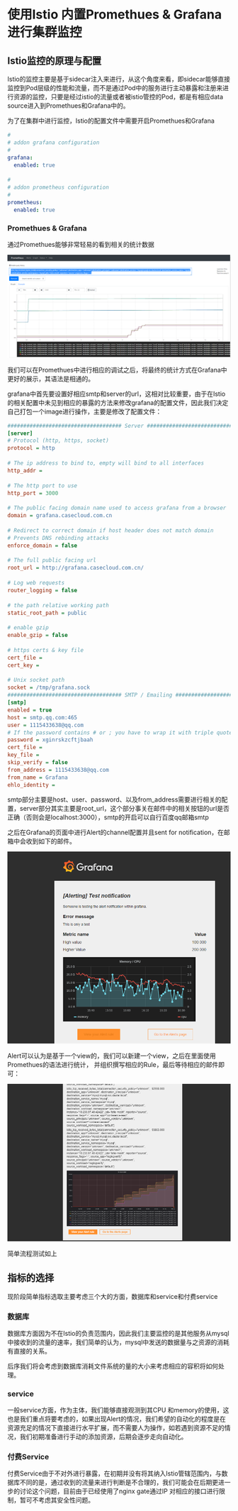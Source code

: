 # 使用Istio 内置Promethues & Grafana进行集群监控

## Istio监控的原理与配置

Istio的监控主要是基于sidecar注入来进行，从这个角度来看，即sidecar能够直接监控到Pod层级的性能和流量，而不是通过Pod中的服务进行主动暴露和注册来进行资源的监控，只要是经过istio的流量或者被istio管控的Pod，都是有相应data source进入到Promethues和Grafana中的。

为了在集群中进行监控，Istio的配置文件中需要开启Promethues和Grafana

```yaml
#
# addon grafana configuration
#
grafana:
  enabled: true

#
# addon prometheus configuration
#
prometheus:
  enabled: true

```

### Promethues & Grafana

通过Promethues能够非常轻易的看到相关的统计数据

![promethues](./images/promethues.png)

我们可以在Promethues中进行相应的调试之后，将最终的统计方式在Grafana中更好的展示，其语法是相通的。

grafana中首先要设置好相应smtp和server的url，这相对比较重要，由于在Istio的相关配置中未见到相应的暴露的方法来修改grafana的配置文件，因此我们决定自己打包一个image进行操作，主要是修改了配置文件：

```ini
#################################### Server ##############################
[server]
# Protocol (http, https, socket)
protocol = http

# The ip address to bind to, empty will bind to all interfaces
http_addr =

# The http port to use
http_port = 3000

# The public facing domain name used to access grafana from a browser
domain = grafana.casecloud.com.cn

# Redirect to correct domain if host header does not match domain
# Prevents DNS rebinding attacks
enforce_domain = false

# The full public facing url
root_url = http://grafana.casecloud.com.cn/

# Log web requests
router_logging = false

# the path relative working path
static_root_path = public

# enable gzip
enable_gzip = false

# https certs & key file
cert_file =
cert_key =

# Unix socket path
socket = /tmp/grafana.sock
#################################### SMTP / Emailing #####################
[smtp]
enabled = true
host = smtp.qq.com:465
user = 1115433638@qq.com
# If the password contains # or ; you have to wrap it with triple quotes. Ex """#password;"""
password = xginrskzcftjbaah
cert_file =
key_file =
skip_verify = false
from_address = 1115433638@qq.com
from_name = Grafana
ehlo_identity =
```

smtp部分主要是host、user、password、以及from_address需要进行相关的配置，server部分其实主要是root_url，这个部分事关在邮件中的相关按钮的url是否正确（否则会是localhost:3000），smtp的开启可以自行百度qq邮箱smtp

之后在Grafana的页面中进行Alert的channel配置并且sent for notification，在邮箱中会收到如下的邮件。

![notification](./images/notification.png)

Alert可以认为是基于一个view的，我们可以新建一个view，之后在里面使用Promethues的语法进行统计， 并组织撰写相应的Rule，最后等待相应的邮件即可：

![email-alert](./images/email-alert.png)

简单流程测试如上

## 指标的选择

现阶段简单指标选取主要考虑三个大的方面，数据库和service和付费service

### 数据库

数据库方面因为不在Istio的负责范围内，因此我们主要监控的是其他服务从mysql中接收到的流量的速率，我们简单的认为，mysql中发送的数据量与之资源的消耗有直接的关系。

后序我们将会考虑到数据库消耗文件系统的量的大小来考虑相应的容积将如何处理。

### service

一般service方面，作为主体，我们能够直接观测到其CPU 和memory的使用，这也是我们重点将要考虑的，如果出现Alert的情况，我们希望的自动化的程度是在资源充足的情况下直接进行水平扩展，而不需要人为操作，如若遇到资源不足的情况，我们初期准备进行手动的添加资源，后期会逐步走向自动化。

### 付费Service

付费Service由于不对外进行暴露，在初期并没有将其纳入Istio管辖范围内，与数据库不同的是，通过收到的流量来进行判断是不合理的，我们可能会在后期更进一步的讨论这个问题，目前由于已经使用了nginx gate通过IP 对相应的接口进行限制，暂可不考虑其安全性问题。
